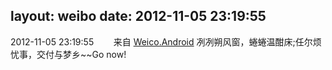 layout: weibo
date: 2012-11-05 23:19:55
---
2012-11-05 23:19:55  &nbsp;&nbsp;&nbsp;&nbsp;&nbsp;&nbsp; 来自 <a href="http://app.weibo.com/t/feed/l4RWD" rel="nofollow">Weico.Android</a>
冽冽朔风窗，蜷蜷温酣床;任尔烦忧事，交付与梦乡~~Go now! ​​​
